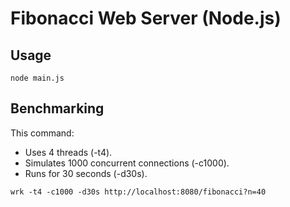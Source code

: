 # Fibonacci Web Server (Node.js)

## Usage

```shell
node main.js
```

## Benchmarking

This command:

- Uses 4 threads (-t4).
- Simulates 1000 concurrent connections (-c1000).
- Runs for 30 seconds (-d30s).

```shell
wrk -t4 -c1000 -d30s http://localhost:8080/fibonacci?n=40
```
